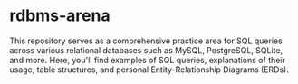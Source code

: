 # rdbms-arena
This repository serves as a comprehensive practice area for SQL queries across various relational databases such as MySQL, PostgreSQL, SQLite, and more. Here, you'll find examples of SQL queries, explanations of their usage, table structures, and personal Entity-Relationship Diagrams (ERDs).
